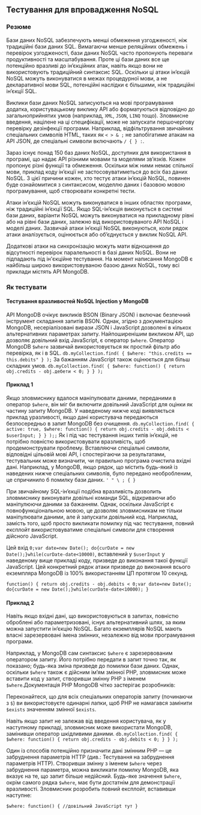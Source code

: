 ## Тестування для впровадження NoSQL

### Резюме
Бази даних NoSQL забезпечують менші обмеження узгодженості, ніж традиційні бази даних SQL. Вимагаючи менше реляційних обмежень і перевірок узгодженості, бази даних NoSQL часто пропонують переваги продуктивності та масштабування. Проте ці бази даних все ще потенційно вразливі до ін’єкційних атак, навіть якщо вони не використовують традиційний синтаксис SQL. Оскільки ці атаки ін’єкцій NoSQL можуть виконуватися в межах процедурної мови, а не декларативної мови SQL, потенційні наслідки є більшими, ніж традиційні ін’єкції SQL.

Виклики бази даних NoSQL записуються на мові програмування додатка, користувацькому виклику API або форматуються відповідно до загальноприйнятих умов (наприклад, `XML`, `JSON`, `LINQ` тощо). Зловмисне введення, націлене на ці специфікації, може не запускати першочергову перевірку дезінфекції програми. Наприклад, відфільтрування звичайних спеціальних символів HTML, таких як `< > & ;` не запобігатиме атакам на API JSON, де спеціальні символи включають `/ { } :`.

Зараз існує понад 150 баз даних NoSQL, доступних для використання в програмі, що надає API різними мовами та моделями зв’язків. Кожен пропонує різні функції та обмеження. Оскільки між ними немає спільної мови, приклад коду ін’єкції не застосовуватиметься до всіх баз даних NoSQL. З цієї причини кожен, хто тестує атаки ін’єкцій NoSQL, повинен буде ознайомитися з синтаксисом, моделлю даних і базовою мовою програмування, щоб створювати конкретні тести.

Атаки ін’єкцій NoSQL можуть виконуватися в інших областях програми, ніж традиційні ін’єкції SQL. Якщо SQL-ін’єкція виконується в системі бази даних, варіанти NoSQL можуть виконуватися на прикладному рівні або на рівні бази даних, залежно від використовуваного API NoSQL і моделі даних. Зазвичай атаки ін’єкції NoSQL виконуються, коли рядок атаки аналізується, оцінюється або об’єднується у виклик NoSQL API.

Додаткові атаки на синхронізацію можуть мати відношення до відсутності перевірок паралельності в базі даних NoSQL. Вони не підпадають під ін'єкційне тестування. На момент написання MongoDB є найбільш широко використовуваною базою даних NoSQL, тому всі приклади містять API MongoDB.

### Як тестувати
#### Тестування вразливостей NoSQL Injection у MongoDB
API MongoDB очікує викликів BSON (Binary JSON) і включає безпечний інструмент складання запитів BSON. Однак, згідно з документацією MongoDB, несеріалізовані вирази JSON і JavaScript дозволені в кількох альтернативних параметрах запиту. Найпоширенішим викликом API, що дозволяє довільний вхід JavaScript, є оператор `$where`.
Оператор MongoDB `$where` зазвичай використовується як простий фільтр або перевірка, як і в SQL.
`db.myCollection.find( { $where: "this.credits == this.debits" } );`
За бажанням JavaScript також оцінюється для більш складних умов.
`db.myCollection.find( { $where: function() { return obj.credits - obj.дебети < 0; } } );`

#### Приклад 1
Якщо зловмиснику вдалося маніпулювати даними, переданими в оператор `$where`, він міг би включити довільний JavaScript для оцінки як частину запиту MongoDB. У наведеному нижче коді виявляється приклад уразливості, якщо дані користувача передаються безпосередньо в запит MongoDB без очищення.
`db.myCollection.find( { active: true, $where: function() { return obj.credits - obj.debits < $userInput; } } );;`
Як і під час тестування інших типів ін’єкцій, не потрібно повністю використовувати вразливість, щоб продемонструвати проблему. Вставляючи спеціальні символи, відповідні цільовій мові API, і спостерігаючи за результатами, тестувальник може визначити, чи правильно програма очистила вхідні дані. Наприклад, у MongoDB, якщо рядок, що містить будь-який із наведених нижче спеціальних символів, було передано необробленим, це спричинило б помилку бази даних.
`' " \ ; { }`

При звичайному SQL-ін’єкції подібна вразливість дозволить зловмиснику виконувати довільні команди SQL, відкриваючи або маніпулюючи даними за бажанням. Однак, оскільки JavaScript є повнофункціональною мовою, це дозволяє зловмисникам не тільки маніпулювати даними, але й запускати довільний код. Наприклад, замість того, щоб просто викликати помилку під час тестування, повний експлойт використовуватиме спеціальні символи для створення дійсного JavaScript.

Цей вхід `0;var date=new Date(); do{curDate = new Date();}while(curDate-date<10000)`, вставлений у `$userInput` у наведеному вище прикладі коду, призведе до виконання такої функції JavaScript. Цей конкретний рядок атаки призведе до виконання всього екземпляра MongoDB із 100% використанням ЦП протягом 10 секунд.

`function() { return obj.credits - obj.debits < 0;var date=new Date(); do{curDate = new Date();}while(curDate-date<10000); }`

#### Приклад 2
Навіть якщо вхідні дані, що використовуються в запитах, повністю оброблені або параметризовані, існує альтернативний шлях, за яким можна запустити ін’єкцію NoSQL. Багато екземплярів NoSQL мають власні зарезервовані імена змінних, незалежно від мови програмування програми.

Наприклад, у MongoDB сам синтаксис `$where` є зарезервованим оператором запиту. Його потрібно передати в запит точно так, як показано; будь-яка зміна призведе до помилки бази даних. Однак, оскільки `$where` також є дійсним ім’ям змінної PHP, зловмисник може вставити код у запит, створивши змінну PHP з іменем `$where`.Документація PHP MongoDB чітко застерігає розробників:

Переконайтеся, що для всіх спеціальних операторів запиту (починаючи з `$`) ви використовуєте одинарні лапки, щоб PHP не намагався замінити `$exists` значенням змінної `$exists`.

Навіть якщо запит не залежав від введення користувача, як у наступному прикладі, зловмисник може використати MongoDB, замінивши оператор шкідливими даними.
`db.myCollection.find( { $where: function() { return obj.credits - obj.debits < 0; } } );`

Один із способів потенційно призначити дані змінним PHP — це забруднення параметрів HTTP (див.: Тестування на забруднення параметрів HTTP). Створивши змінну з іменем `$where` через забруднення параметра, можна викликати помилку MongoDB, яка вказує на те, що запит більше недійсний. Будь-яке значення `$where`, окрім самого рядка `$where`, має бути достатнім для демонстрації вразливості. Зловмисник розробить повний експлойт, вставивши наступне:

`$where: function() { //довільний JavaScript тут }`
